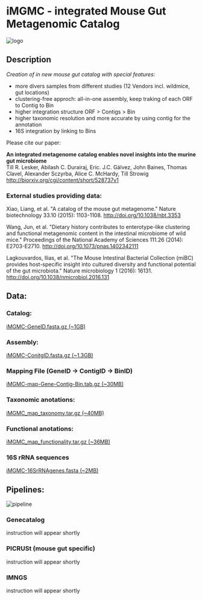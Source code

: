# iMGMC - integrated Mouse Gut Metagenomic Catalog

![logo](https://github.com/tillrobin/iMGMC/blob/master/logo.png)

## Description

*Creation of in new mouse gut catalog with special features:*
  - more divers samples from different studies (12 Vendors incl. wildmice, gut locations)
  - clustering-free approch: all-in-one assembly, keep traking of each ORF to Contig to Bin
  - higher integration structure ORF > Contigs > Bin
  - higher taxonomic resolution and more accurate by using contig for the annotation
  - 16S integration by linking to Bins

Please cite our paper:

**An integrated metagenome catalog enables novel insights into the murine gut microbiome**  
Till R. Lesker, Abilash C. Durairaj, Eric. J.C. Gálvez,  John Baines, Thomas Clavel, Alexander Sczyrba, Alice C. McHardy, Till Strowig http://biorxiv.org/cgi/content/short/528737v1

### External studies providing data:
Xiao, Liang, et al. "A catalog of the mouse gut metagenome." Nature biotechnology 33.10 (2015): 1103-1108. http://doi.org/10.1038/nbt.3353

Wang, Jun, et al. "Dietary history contributes to enterotype-like clustering and functional metagenomic content in the intestinal microbiome of wild mice." Proceedings of the National Academy of Sciences 111.26 (2014): E2703-E2710. http://doi.org/10.1073/pnas.1402342111

Lagkouvardos, Ilias, et al. "The Mouse Intestinal Bacterial Collection (miBC) provides host-specific insight into cultured diversity and functional potential of the gut microbiota." Nature microbiology 1 (2016): 16131. http://doi.org/10.1038/nmicrobiol.2016.131


## Data:

### Catalog:
[iMGMC-GeneID.fasta.gz (~1GB)](https://onedrive.live.com/download?cid=36ADEB4B3D109F6F&resid=36ADEB4B3D109F6F%2133644&authkey=AD4pwU2r1mk4FHU)

### Assembly:
[iMGMC-ConitgID.fasta.gz (~1.3GB)](https://onedrive.live.com/download?cid=36ADEB4B3D109F6F&resid=36ADEB4B3D109F6F%2133647&authkey=AIM3mw3FbPE6b_M)

### Mapping File (GeneID -> ContigID -> BinID)
[iMGMC-map-Gene-Contig-Bin.tab.gz (~30MB)](https://onedrive.live.com/download?cid=36ADEB4B3D109F6F&resid=36ADEB4B3D109F6F%2133646&authkey=AJM_z8-oLOlOO58)

### Taxonomic anotations:
[iMGMC_map_taxonomy.tar.gz (~40MB)](https://onedrive.live.com/download?cid=36ADEB4B3D109F6F&resid=36ADEB4B3D109F6F%2133736&authkey=AOjPxI-kDPJEpc8)

### Functional anotations:
[iMGMC_map_functionality.tar.gz (~36MB)](https://onedrive.live.com/download?cid=36ADEB4B3D109F6F&resid=36ADEB4B3D109F6F%2133738&authkey=APk09LufvLmUJN8)

### 16S rRNA sequences
[iMGMC-16SrRNAgenes.fasta (~2MB)](https://onedrive.live.com/download?cid=36ADEB4B3D109F6F&resid=36ADEB4B3D109F6F%2133739&authkey=AAsGBvRCokrqALg)


## Pipelines:

![pipeline](https://github.com/tillrobin/iMGMC/blob/master/pipeline.png)

### Genecatalog

instruction will appear shortly

### PICRUSt (mouse gut specific)

instruction will appear shortly

### IMNGS

instruction will appear shortly

